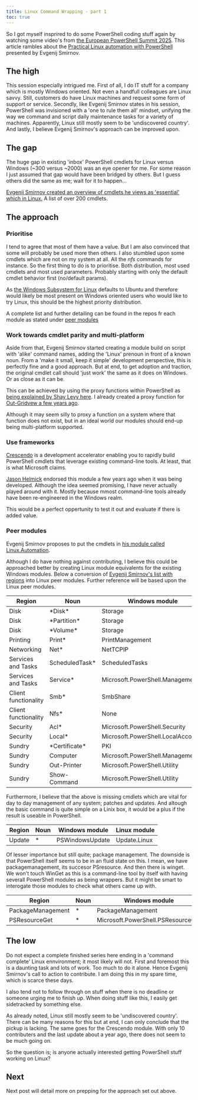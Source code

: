 ```yaml
---
title: Linux Command Wrapping - part 1
toc: true
---
```


So I got myself insprired to do some PowerShell coding stuff again by watching some video's from [the European PowerShell Summit 2025](https://www.youtube.com/@PowerShellConferenceEU). This article rambles about the [Practical Linux automation with PowerShell](https://www.youtube.com/watch?v=RlzinWYIjBY) presented by Evgenij Smirnov.

## The high

This session especially intrigued me. First of all, I do IT stuff for a company which is mostly Windows oriented. Not even a handfull colleagues are Linux savvy. Still, customers do have Linux machines and request some form of support or service. Secondly, like Evgenij Smirnov states in his session, PowerShell was invisioned with a 'one to rule them all' mindset, unifying the way we command and script daily maintenance tasks for a variety of machines. Apparently, Linux still mostly seem to be 'undiscovered country'. And lastly, I believe Evgenij Smirnov's approach can be improved upon.

## The gap

The huge gap in existing 'inbox' PowerShell cmdlets for Linux versus Windows (~300 versus ~2000) was an eye opener for me. For some reason I just assumed that gap would have been bridged by others. But I guess others did the same as me; wait for it to happen...

[Evgenij Smirnov created an overview of cmdlets he views as 'essential' which in Linux.](https://github.com/psconfeu/2025/blob/main/Evgenij%20Smirnov/Linux/00-inthebox/MissingCmdletsGroupedSorted.ps1) A list of over 200 cmdlets.

## The approach

### Prioritise

I tend to agree that most of them have a value. But I am also convinced that some will probably be used more then others. I also stumbled upon some cmdlets which are not on my system at all. All the *nfs* commands for instance. So the first thing to do is to prioritise. Both distribution, most used cmdlets and most used parameters. Probably starting with only the default cmdlet behavior first (no/default params).

As [the Windows Subsystem for Linux](https://learn.microsoft.com/en-us/windows/wsl/) defaults to Ubuntu and therefore would likely be most present on Windows oriented users who would like to try Linux, this should be the highest priority distribution.

A complete list and further detailing can be found in the repos fr each module as stated under [peer modules](#peer-modules)

### Work towards cmdlet parity and multi-platform

Aside from that, Evgenij Smirnov started creating a module build on script with 'alike' command names, adding the 'Linux' prenoun in front of a known noun. From a 'make it small, keep it simple' development perspective, this is perfectly fine and a good approach. But at end, to get adoption and traction, the original cmdlet call should 'just work' the same as it does on Windows. Or as close as it can be.

This can be achieved by using the proxy functions within PowerShell as [being explained by Shay Levy here](https://devblogs.microsoft.com/scripting/proxy-functions-spice-up-your-powershell-core-cmdlets/). I already created a proxy function for [Out-Gridvew a few years ago](https://gist.github.com/peppekerstens/b6553910fa316cfe9bdab2d73a3476a5).

Although it may seem silly to proxy a function on a system where that function does not exist, but in an ideal world our modules should end-up being multi-platform supported.

### Use frameworks

[Crescendo](https://learn.microsoft.com/en-us/powershell/module/microsoft.powershell.crescendo/?view=ps-modules) is a development accelerator enabling you to rapidly build PowerShell cmdlets that leverage existing command-line tools. At least, that is what Microsoft claims.

[Jason Helmick](https://devblogs.microsoft.com/powershell/author/jahelmic/) endorsed this module a few years ago when it was being developed. Although the idea seemed promising, I have never actually played around with it. Mostly because mmost command-line tools already have been re-engineered in the Windows realm.

This would be a perfect oppertunity to test it out and evaluate if there is added value.

### Peer modules

Evgenij Smirnov proposes to put the cmdlets in [his module called Linux.Automation](https://github.com/it-pro-berlin-de/Linux.Automation).

Although I do have nothing against contributing, I believe this could be approached better by creating Linux module equivalents for the existing Windows modules. Below a conversion of [Evgenij Smirnov's list with regions](https://github.com/psconfeu/2025/blob/main/Evgenij%20Smirnov/Linux/00-inthebox/MissingCmdletsGroupedSorted.ps1)
 into Linux peer modules. Further reference will be based upon the Linux peer modules.

|Region | Noun | Windows module | Linux module |
|--|--|--|--|
|Disk|\*Disk\*|Storage|Storage.Linux|
|Disk|\*Partition\*|Storage|Storage.Linux|
|Disk|\*Volume\*|Storage|Storage.Linux|
|Printing|Print*|PrintManagement|PrintManagement.Linux|
|Networking|Net*|NetTCPIP|NetTCPIP.Linux|
|Services and Tasks|ScheduledTask*|ScheduledTasks|ScheduledTasks.Linux|
|Services and Tasks|Service*|Microsoft.PowerShell.Management|PowerShell.Management.Linux|
|Client functionality|Smb*|SmbShare|SmbShare.Linux|
|Client functionality|Nfs*|None|None|
|Security| Acl* | Microsoft.PowerShell.Security| PowerShell.Security.Linux|
|Security| Local* |Microsoft.PowerShell.LocalAccounts|PowerShell.LocalAccounts.Linux|
|Sundry| \*Certificate\*|PKI|PKI.Linux|
|Sundry|Computer|Microsoft.PowerShell.Management|PowerShell.Management.Linux|
|Sundry|Out-Printer| Microsoft.PowerShell.Utility| PowerShell.Utility.Linux|
|Sundry|Show-Command|Microsoft.PowerShell.Utility|PowerShell.Utility.Linux|

Furthermore, I believe that the above is missing cmdlets which are vital for day to day management of any system; patches and updates. And altough the basic command is quite simple on a Linix box, it would be a plus if the result is useable in PowerShell.

|Region | Noun | Windows module | Linux module |
|--|--|--|--|
|Update|\*|PSWindowsUpdate|Update.Linux|

Of lesser importance but still quite; package management. The downside is that PowerShell itself seems to be in an fluid state on this. I mean, we have packagemanagement, its succesor PSresource. And then there is winget. We won't touch WinGet as this is a command-line tool by itself with having severall PowerShell modules as being wrappers. But it might be smart to interogate those modules to check what others came up with.

|Region | Noun | Windows module | Linux module |
|--|--|--|--|
|PackageManagement|\*|PackageManagement|PackageManagement.Linux|
|PSResourceGet|\*|Microsoft.PowerShell.PSResourceGet|PowerShell.PSResourceGet.Linux|

## The low

Do not expect a complete finished series here ending in a 'command complete'  Linux ennvironment; it most likely will not. First and foremost this is a daunting task and lots of work. Too much to do it alone. Hence Evgenij Smirnov's call to action to contribute. I am doing this in my spare time, which is scarce these days.

I also tend not to follow through on stuff when there is no deadline or someone urging me to finish up. When doing stuff like this, I easily get sidetracked by something else.

As already noted, Linux still mostly seem to be 'undiscovered country'. There can be many reasons for this but at end, I can only conclude that the pickup is lacking. The same goes for the Crescendo module. With only 10 contributers and the last update about a year ago, there does not seem to be much going on.

So the question is; is anyone actually interested getting PowerShell stuff working on Linux?

## Next

Next post will detail more on prepping for the approach set out above.